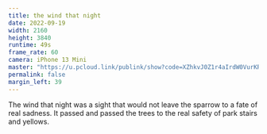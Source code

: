 ```yaml
---
title: the wind that night
date: 2022-09-19
width: 2160
height: 3840
runtime: 49s
frame_rate: 60
camera: iPhone 13 Mini
master: "https://u.pcloud.link/publink/show?code=XZhkvJ0Z1r4aIrdW0VurKRrHSgjYGXnVRTy0"
permalink: false
margin_left: 39
---
```

The wind that night was a sight that would not leave the sparrow to a fate of real sadness. It passed and passed the trees to the real safety of park stairs and yellows.
